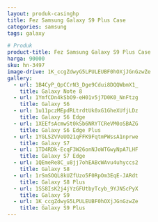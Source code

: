 ```yaml
---
layout: produk-casinghp
title: Fez Samsung Galaxy S9 Plus Case
categories: samsung
tags: galaxy

# Produk
product-title: Fez Samsung Galaxy S9 Plus Case
harga: 90000
sku: hn-3497
image-drive: 1K_ccgZdwyG5LPULEUBF0hOXjJGnGzwZe
gallery:
  - url: 1B4CyP_QpCCrN3_Dge9Cdui8DQQWbmX1_
    title: Galaxy Note 8
  - url: 1YmfCDn4kSbO9-eH01v5j7D0K0_NnFtzg
    title: Galaxy S6
  - url: 1u11pczMEpdRLtrdtUk0xG1GheXUfjLDz
    title: Galaxy S6 Edge
  - url: 1XEEfsAcmwSt0kSb6NRYTCReVM0oSBAZG
    title: Galaxy S6 Edge Plus
  - url: 1YGLSZVVeUO21qFFK9FqtmPWssA1nprwe
    title: Galaxy S7
  - url: 1TD4RDk-EcqF3W26onNJoWTGwyNpA7LHF
    title: Galaxy S7 Edge
  - url: 1QEmeRe8C_u8jj7ohEABcWAvu4uhyccs2
    title: Galaxy S8
  - url: 1rSmSOQL8kUZfUzo5F0RpOm3EqE-JARdt
    title: Galaxy S8 Plus
  - url: 1SS8IsK2j4jYzGFUtbyTcyb_9YJNScPyX
    title: Galaxy S9
  - url: 1K_ccgZdwyG5LPULEUBF0hOXjJGnGzwZe
    title: Galaxy S9 Plus
---
```

